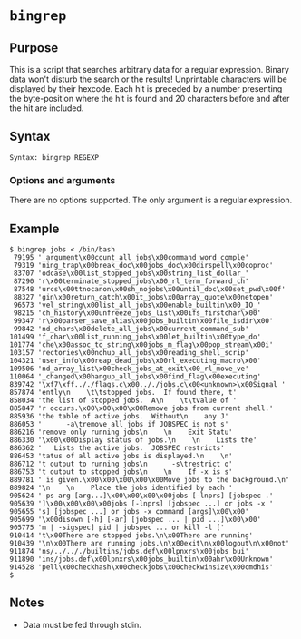 # `bingrep`

## Purpose
This is a script that searches arbitrary data for a regular expression. Binary data won't disturb the search or the results! Unprintable characters will be displayed by their hexcode. Each hit is preceded by a number presenting the byte-position where the hit is found and 20 characters before and after the hit are included.

## Syntax
```
Syntax: bingrep REGEXP
```

### Options and arguments
There are no options supported.  The only argument is a regular expression.

## Example

```
$ bingrep jobs < /bin/bash
 79195 '_argument\x00count_all_jobs\x00command_word_comple'
 79319 'ning_trap\x00break_doc\x00jobs_doc\x00dirspell\x00coproc'
 83707 'odcase\x00list_stopped_jobs\x00string_list_dollar_'
 87290 'r\x00terminate_stopped_jobs\x00_rl_term_forward_ch'
 87548 'urcs\x00ttnocanon\x00sh_nojobs\x00until_doc\x00set_pwd\x00f'
 88327 'gin\x00return_catch\x00it_jobs\x00array_quote\x00netopen'
 96573 'vel_string\x00list_all_jobs\x00enable_builtin\x00_IO_'
 98215 'ch_history\x00unfreeze_jobs_list\x00ifs_firstchar\x00'
 99347 'r\x00parser_save_alias\x00jobs_builtin\x00file_isdir\x00'
 99842 'nd_chars\x00delete_all_jobs\x00current_command_sub'
101499 'f_char\x00list_running_jobs\x00let_builtin\x00type_do'
101774 'che\x00assoc_to_string\x00jobs_m_flag\x00pop_stream\x00i'
103157 'rectories\x00nohup_all_jobs\x00reading_shell_scrip'
104321 'user_info\x00reap_dead_jobs\x00rl_executing_macro\x00'
109506 'nd_array_list\x00check_jobs_at_exit\x00_rl_move_ve'
110064 '_changed\x00hangup_all_jobs\x00find_flag\x00executing'
839742 '\xf7\xff.././flags.c\x00.././jobs.c\x00<unknown>\x00Signal '
857874 'ently\n    \t\tstopped jobs.  If found there, t'
858034 'the list of stopped jobs.  A\n    \t\tvalue of '
885847 'r occurs.\x00\x00\x00\x00Remove jobs from current shell.'
885936 'the table of active jobs.  Without\n    any J'
886053 '      -a\tremove all jobs if JOBSPEC is not s'
886216 'remove only running jobs\n    \n    Exit Statu'
886330 '\x00\x00Display status of jobs.\n    \n    Lists the'
886362 '   Lists the active jobs.  JOBSPEC restricts'
886453 'tatus of all active jobs is displayed.\n    \n'
886712 't output to running jobs\n      -s\trestrict o'
886753 't output to stopped jobs\n    \n    If -x is s'
889781 ' is given.\x00\x00\x00\x00\x00Move jobs to the background.\n'
889824 '\n    \n    Place the jobs identified by each '
905624 '-ps arg [arg...]\x00\x00\x00\x00jobs [-lnprs] [jobspec .'
905639 ']\x00\x00\x00\x00jobs [-lnprs] [jobspec ...] or jobs -x '
905655 's] [jobspec ...] or jobs -x command [args]\x00\x00'
905699 '\x00disown [-h] [-ar] [jobspec ... | pid ...]\x00\x00'
905775 'm | -sigspec] pid | jobspec ... or kill -l ['
910414 't\x00There are stopped jobs.\n\x00There are running'
910439 '\n\x00There are running jobs.\n\x00exit\n\x00logout\n\x00not'
911874 'ns/../.././builtins/jobs.def\x00lpnxrs\x00jobs_bui'
911890 'ins/jobs.def\x00lpnxrs\x00jobs_builtin\x00ahr\x00Unknown'
914528 'pell\x00checkhash\x00checkjobs\x00checkwinsize\x00cmdhis'
$
```

## Notes

- Data must be fed through stdin.

